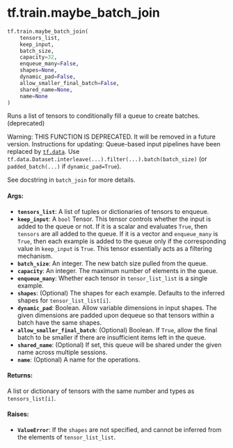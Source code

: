 <div itemscope itemtype="http://developers.google.com/ReferenceObject">
<meta itemprop="name" content="tf.train.maybe_batch_join" />
<meta itemprop="path" content="Stable" />
</div>

# tf.train.maybe_batch_join

``` python
tf.train.maybe_batch_join(
    tensors_list,
    keep_input,
    batch_size,
    capacity=32,
    enqueue_many=False,
    shapes=None,
    dynamic_pad=False,
    allow_smaller_final_batch=False,
    shared_name=None,
    name=None
)
```

Runs a list of tensors to conditionally fill a queue to create batches. (deprecated)

Warning: THIS FUNCTION IS DEPRECATED. It will be removed in a future version.
Instructions for updating:
Queue-based input pipelines have been replaced by <a href="../../tf/data.md"><code>tf.data</code></a>. Use `tf.data.Dataset.interleave(...).filter(...).batch(batch_size)` (or `padded_batch(...)` if `dynamic_pad=True`).

See docstring in `batch_join` for more details.

#### Args:

* <b>`tensors_list`</b>: A list of tuples or dictionaries of tensors to enqueue.
* <b>`keep_input`</b>: A `bool` Tensor.  This tensor controls whether the input is
    added to the queue or not.  If it is a scalar and evaluates `True`, then
    `tensors` are all added to the queue. If it is a vector and `enqueue_many`
    is `True`, then each example is added to the queue only if the
    corresponding value in `keep_input` is `True`. This tensor essentially
    acts as a filtering mechanism.
* <b>`batch_size`</b>: An integer. The new batch size pulled from the queue.
* <b>`capacity`</b>: An integer. The maximum number of elements in the queue.
* <b>`enqueue_many`</b>: Whether each tensor in `tensor_list_list` is a single
    example.
* <b>`shapes`</b>: (Optional) The shapes for each example.  Defaults to the
    inferred shapes for `tensor_list_list[i]`.
* <b>`dynamic_pad`</b>: Boolean.  Allow variable dimensions in input shapes.
    The given dimensions are padded upon dequeue so that tensors within a
    batch have the same shapes.
* <b>`allow_smaller_final_batch`</b>: (Optional) Boolean. If `True`, allow the final
    batch to be smaller if there are insufficient items left in the queue.
* <b>`shared_name`</b>: (Optional) If set, this queue will be shared under the given
    name across multiple sessions.
* <b>`name`</b>: (Optional) A name for the operations.


#### Returns:

A list or dictionary of tensors with the same number and types as
`tensors_list[i]`.


#### Raises:

* <b>`ValueError`</b>: If the `shapes` are not specified, and cannot be
    inferred from the elements of `tensor_list_list`.